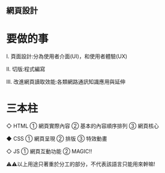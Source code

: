 ## 網頁設計

# 要做的事

Ⅰ. 頁面設計:分為使用者介面(UI)，和使用者體驗(UX)

Ⅱ. 切版:程式編寫

Ⅲ. 改進網頁讀取效能:各類網路通訊知識應用與延伸

# 三本柱

◇ HTML
    ① 網頁實際內容
    ② 基本的內容順序排列
    ③ 網頁核心

◆ CSS
    ① 網頁呈現
    ② 排版
    ③ 特效動畫

◇ JS
    ① 網頁互動功能
    ② MAGIC!!

⚠⚠以上用途只著重於分工的部分，不代表該語言只能用來幹嘛!
